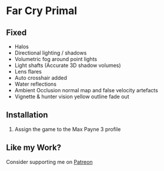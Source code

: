 Far Cry Primal
==============

Fixed
-----
- Halos
- Directional lighting / shadows
- Volumetric fog around point lights
- Light shafts (Accurate 3D shadow volumes)
- Lens flares
- Auto crosshair added
- Water reflections
- Ambient Occlusion normal map and false velocity artefacts
- Vignette & hunter vision yellow outline fade out

Installation
------------
1. Assign the game to the Max Payne 3 profile

Like my Work?
-------------
Consider supporting me on [Patreon](https://www.patreon.com/DarkStarSword)
